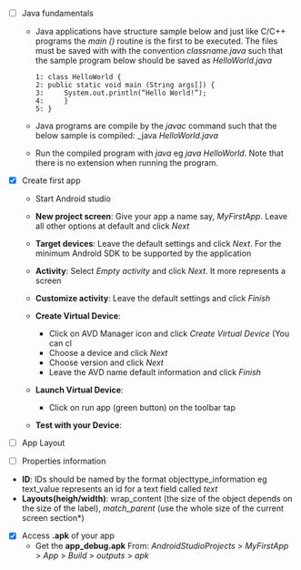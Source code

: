 - [ ] Java fundamentals
  * Java applications have structure sample below and just like C/C++ programs the _main ()_ routine is the first to be executed. The files must be saved with with the convention _classname.java_ such that the sample program below should be saved as _HelloWorld.java_
      ``` 
      1: class HelloWorld {
      2: public static void main (String args[]) {
      3:     System.out.println(“Hello World!”);
      4:     }
      5: }
    ```
  
  * Java programs are compile by the _javac_ command such that the below sample is compiled: _java _HelloWorld.java_
  * Run the compiled program with _java_ eg _java HelloWorld_. Note that there is no extension when running the program.

- [x] Create first app
  * Start Android studio
  * __New project screen__: Give your app a name say,  _MyFirstApp_. Leave all other options at default and click _Next_
  * __Target devices__: Leave the default settings and click _Next_. For the minimum Android SDK to be supported by the application
  * __Activity__: Select _Empty activity_ and click _Next_. It more represents a screen
  * __Customize activity__: Leave the default settings and click _Finish_
  * __Create Virtual Device__:
     - Click on AVD Manager icon and click _Create Virtual Device_ (You can cl
     - Choose a device and click _Next_
     - Choose version and click _Next_
     - Leave the AVD name default information and click _Finish_
     
  * __Launch Virtual Device__:
     - Click on run app (green button) on the toolbar tap
     
  * __Test with your Device__:

- [ ] App Layout


- [ ] Properties information
 * __ID__: IDs should be named by the format objecttype_information eg text_value represents an id for a text field called _text_
 * __Layouts(heigh/width)__: wrap_content (the size of the object depends on the size of the label), _match_parent_ (use the whole size of the current screen section*)


- [x] Access __.apk__ of your app
  * Get the __app_debug.apk__ From: _AndroidStudioProjects_ > _MyFirstApp_ > _App_ > _Build_ > _outputs_ > _apk_

